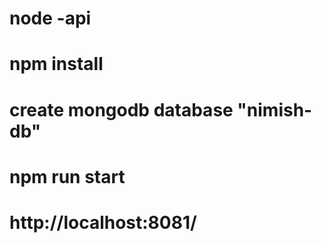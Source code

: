 # node -api
# npm install
# create mongodb database "nimish-db" 
# npm run start

# http://localhost:8081/
